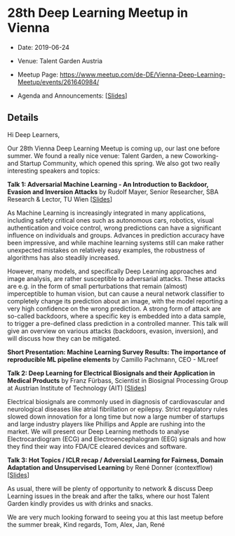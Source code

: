 # 28th Deep Learning Meetup in Vienna

* Date: 2019-06-24
* Venue: Talent Garden Austria
* Meetup Page: https://www.meetup.com/de-DE/Vienna-Deep-Learning-Meetup/events/261640984/

* Agenda and Announcements: [[Slides](./slides/28th_Deep_Learning_Meetup_Intro_Announcements_HotTopics.pdf)]

## Details

Hi Deep Learners,

Our 28th Vienna Deep Learning Meetup is coming up, our last one before summer. We found a really nice venue: Talent Garden, a new Coworking- and Startup Community, which opened this spring. We also got two really interesting speakers and topics:

**Talk 1:
Adversarial Machine Learning - An Introduction to Backdoor, Evasion and Inversion Attacks**
by Rudolf Mayer, Senior Researcher, SBA Research & Lector, TU Wien
[[Slides](./slides/20190624_VDLM_Adversarial_ML.pdf)]

As Machine Learning is increasingly integrated in many applications, including safety critical ones such as autonomous cars, robotics, visual authentication and voice control, wrong predictions can have a significant influence on individuals and groups. Advances in prediction accuracy have been impressive, and while machine learning systems still can make rather unexpected mistakes on relatively easy examples, the robustness of algorithms has also steadily increased.

However, many models, and specifically Deep Learning approaches and image analysis, are rather susceptible to adversarial attacks. These attacks are e.g. in the form of small perturbations that remain (almost) imperceptible to human vision, but can cause a neural network classifier to completely change its prediction about an image, with the model reporting a very high confidence on the wrong prediction. A strong form of attack are so-called backdoors, where a specific key is embedded into a data sample, to trigger a pre-defined class prediction in a controlled manner.
This talk will give an overview on various attacks (backdoors, evasion, inversion), and will discuss how they can be mitigated.

**Short Presentation:
Machine Learning Survey Results: The importance of reproducible ML pipeline elements**
by Camillo Pachmann, CEO - MLreef

**Talk 2:
Deep Learning for Electrical Biosignals and their Application in Medical Products**
by Franz Fürbass, Scientist in Biosignal Processing Group at Austrian Institute of Technology (AIT)
[[Slides](./slides/Deep_Learning_for_Electrical_Biosignals.pdf)]

Electrical biosignals are commonly used in diagnosis of cardiovascular and neurological diseases like atrial fibrillation or epilepsy. Strict regulatory rules slowed down innovation for a long time but now a large number of startups and large industry players like Phillips and Apple are rushing into the market. We will present our Deep Learning methods to analyse Electrocardiogram (ECG) and Electroencephalogram (EEG) signals and how they find their way into FDA/CE cleared devices and software.

**Talk 3:
Hot Topics / ICLR recap / Adversial Learning for Fairness, Domain Adaptation and Unsupervised Learning**
by René Donner (contextflow)
[[Slides](./slides/28th_Deep_Learning_Meetup_Intro_Announcements_HotTopics.pdf)]

As usual, there will be plenty of opportunity to network & discuss Deep Learning issues in the break and after the talks, where our host Talent Garden kindly provides us with drinks and snacks.

We are very much looking forward to seeing you at this last meetup before the summer break,
Kind regards,
Tom, Alex, Jan, René
